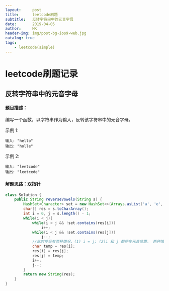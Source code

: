 ```yaml
---
layout:     post
title:      leetcode刷题
subtitle:   反转字符串中的元音字母
date:       2019-04-05
author:     HK
header-img: img/post-bg-ios9-web.jpg
catalog: true
tags:
    - leetcode(simple)
---
```

# leetcode刷题记录
## 反转字符串中的元音字母

#### 题目描述：
编写一个函数，以字符串作为输入，反转该字符串中的元音字母。

示例 1:

    输入: "hello"
    输出: "holle"
示例 2:

    输入: "leetcode"
    输出: "leotcede"

#### 解题思路：双指针
```java
class Solution {
    public String reverseVowels(String s) {
        HashSet<Character> set = new HashSet<>(Arrays.asList('a', 'e', 'i', 'o', 'u', 'A', 'E', 'I', 'O', 'U'));
        char[] res = s.toCharArray();
        int i = 0, j = s.length() - 1;
        while(i < j){
            while(i < j && !set.contains(res[i]))
                i++;
            while(i < j && !set.contains(res[j]))
                j--;
            //此时停留有两种情况，(1) i = j; (2)i 和 j 都停在元音位置。 两种情况都交换俩字母位置。
            char temp = res[i];
            res[i] = res[j];
            res[j] = temp;
            i++;
            j--;
        }
        return new String(res);
    }
}
```
